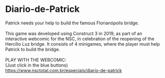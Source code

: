 # Diario-de-Patrick
Patrick needs your help to build the famous Florianópolis bridge.<br><br>
This game was developed using Construct 3 in 2019, as part of an interactive webcomic for the NSC, in celebration of the reopening of the Hercílio Luz bridge. It consists of 4 minigames, where the player must help Patrick to build the bridge.<br><br>
PLAY  WITH THE WEBCOMIC:<br>
(Just click in the blue buttons)<br>
https://www.nsctotal.com.br/especiais/diario-de-patrick
